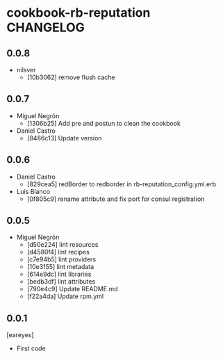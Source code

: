 cookbook-rb-reputation CHANGELOG
===============

## 0.0.8

  - nilsver
    - [10b3062] remove flush cache

## 0.0.7

  - Miguel Negrón
    - [1306b25] Add pre and postun to clean the cookbook
  - Daniel Castro
    - [8486c13] Update version

## 0.0.6

  - Daniel Castro
    - [829cea5] redBorder to redborder in rb-reputation_config.yml.erb
  - Luis Blanco
    - [0f805c9] rename attribute and fix port for consul registration

## 0.0.5

  - Miguel Negrón
    - [d50e224] lint resources
    - [d4580f4] lint recipes
    - [c7e94b5] lint providers
    - [10e3155] lint metadata
    - [614e9dc] lint libraries
    - [bedb3df] lint attributes
    - [790e4c9] Update README.md
    - [f22a4da] Update rpm.yml

0.0.1
-----
[eareyes]
- First code

